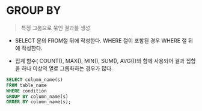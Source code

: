 # GROUP BY

> 특정 그룹으로 묶인 결과를 생성

- SELECT 문의 FROM절 뒤에 작성한다. WHERE 절이 포함된 경우 WHERE 절 뒤에 작성한다.

- 집계 함수( COUNT(), MAX(), MIN(), SUM(), AVG())와 함께 사용되어 결과 집합을 하나 이상의 열로 그룹화하는 경우가 많다.

```SQL
SELECT column_name(s)
FROM table_name
WHERE condition
GROUP BY column_name(s)
ORDER BY column_name(s);
```
